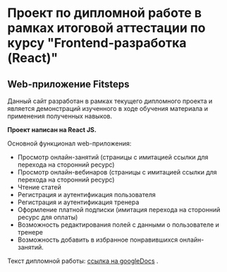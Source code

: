 # Проект по дипломной работе в рамках итоговой аттестации по курсу "Frontend-разработка (React)"

## Web-приложение Fitsteps

Данный сайт разработан в рамках текущего дипломного проекта и является демонстраций изученного в ходе обучения материала и применения полученных навыков.

**Проект написан на React JS.**

Основной функционал web-приложения:
- Просмотр онлайн-занятий (страницы с имитацией ссылки для перехода на сторонний ресурс)
- Просмотр онлайн-вебинаров (страницы с имитацией ссылки для перехода на сторонний ресурс)
- Чтение статей
- Регистрация и аутентификация пользователя
- Регистрация и аутентификация тренера
- Оформление платной подписки (имитация перехода на сторонний ресурс для оплаты)
- Возможность редактирования полей с данными о пользователе и тренере
- Возможность добавить в избранное понравившихся онлайн-занятий.

Текст дипломной работы: [ссылка на googleDocs](https://docs.google.com/document/d/13lAjjDPCLfAzn9BxaJFKXgtMNElXTSiF/edit?usp=sharing&ouid=116076268804126537623&rtpof=true&sd=true) .
